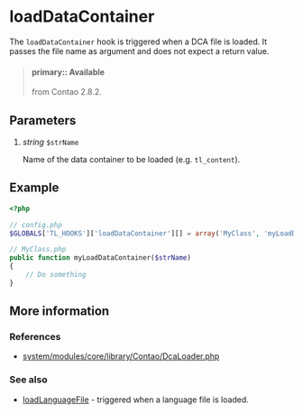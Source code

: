 # loadDataContainer

The `loadDataContainer` hook is triggered when a DCA file is loaded. It passes
the file name as argument and does not expect a return value.

> #### primary:: Available   
> from Contao 2.8.2.


## Parameters

1. *string* `$strName`

    Name of the data container to be loaded (e.g. `tl_content`).


## Example

```php
<?php

// config.php
$GLOBALS['TL_HOOKS']['loadDataContainer'][] = array('MyClass', 'myLoadDataContainer');

// MyClass.php
public function myLoadDataContainer($strName)
{
    // Do something
}
```


## More information


### References

- [system/modules/core/library/Contao/DcaLoader.php](https://github.com/contao/core/blob/3.5.0/system/modules/core/library/Contao/DcaLoader.php#L92-L99)


### See also

- [loadLanguageFile](loadLanguageFile.md) - triggered when a language file is loaded.
